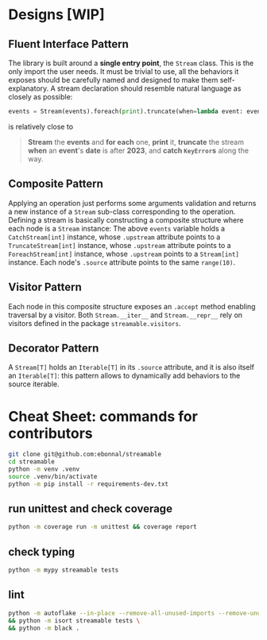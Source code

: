 # Designs [WIP]

## Fluent Interface Pattern
The library is built around a **single entry point**, the `Stream` class. This is the only import the user needs. It must be trivial to use, all the behaviors it exposes should be carefully named and designed to make them self-explanatory. A stream declaration should resemble natural language as closely as possible:
```python
events = Stream(events).foreach(print).truncate(when=lambda event: event["year"] > "2023").catch(KeyError)
```
is relatively close to
> **Stream** the **events** and **for each** one, **print** it, **truncate** the stream **when** an **event**'s **date** is after **2023**, and **catch `KeyError`s** along the way.

## Composite Pattern
Applying an operation just performs some arguments validation and returns a new instance of a `Stream` sub-class corresponding to the operation. Defining a stream is basically constructing a composite structure where each node is a `Stream` instance: The above `events` variable holds a `CatchStream[int]` instance, whose `.upstream` attribute points to a `TruncateStream[int]` instance, whose `.upstream` attribute points to a `ForeachStream[int]` instance, whose `.upstream` points to a `Stream[int]` instance. Each node's `.source` attribute points to the same `range(10)`.

## Visitor Pattern
Each node in this composite structure exposes an `.accept` method enabling traversal by a visitor. Both `Stream.__iter__` and `Stream.__repr__` rely on visitors defined in the package `streamable.visitors`.

## Decorator Pattern
A `Stream[T]` holds an `Iterable[T]` in its `.source` attribute, and it is also itself an `Iterable[T]`: this pattern allows to dynamically add behaviors to the source iterable.

# Cheat Sheet: commands for contributors

```bash
git clone git@github.com:ebonnal/streamable
cd streamable
python -m venv .venv
source .venv/bin/activate
python -m pip install -r requirements-dev.txt
```

## run unittest and check coverage
```bash
python -m coverage run -m unittest && coverage report
```

## check typing
```bash
python -m mypy streamable tests
```

## lint
```bash
python -m autoflake --in-place --remove-all-unused-imports --remove-unused-variables --ignore-init-module -r streamable tests \
&& python -m isort streamable tests \
&& python -m black .
```
